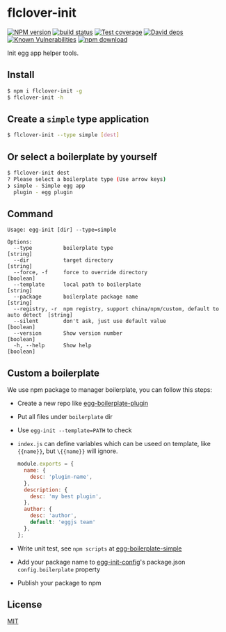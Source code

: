 flclover-init
=======

[![NPM version][npm-image]][npm-url]
[![build status][travis-image]][travis-url]
[![Test coverage][codecov-image]][codecov-url]
[![David deps][david-image]][david-url]
[![Known Vulnerabilities][snyk-image]][snyk-url]
[![npm download][download-image]][download-url]

[npm-image]: https://img.shields.io/npm/v/egg-init.svg?style=flat-square
[npm-url]: https://npmjs.org/package/egg-init
[travis-image]: https://img.shields.io/travis/eggjs/egg-init.svg?style=flat-square
[travis-url]: https://travis-ci.org/eggjs/egg-init
[codecov-image]: https://codecov.io/gh/eggjs/egg-init/branch/master/graph/badge.svg
[codecov-url]: https://codecov.io/gh/eggjs/egg-init
[david-image]: https://img.shields.io/david/eggjs/egg-init.svg?style=flat-square
[david-url]: https://david-dm.org/eggjs/egg-init
[snyk-image]: https://snyk.io/test/npm/egg-init/badge.svg?style=flat-square
[snyk-url]: https://snyk.io/test/npm/egg-init
[download-image]: https://img.shields.io/npm/dm/egg-init.svg?style=flat-square
[download-url]: https://npmjs.org/package/egg-init

Init egg app helper tools.

## Install

```bash
$ npm i flclover-init -g
$ flclover-init -h
```

## Create a `simple` type application

```bash
$ flclover-init --type simple [dest]
```

## Or select a boilerplate by yourself

```bash
$ flclover-init dest
? Please select a boilerplate type (Use arrow keys)
❯ simple - Simple egg app
  plugin - egg plugin
```

## Command

```
Usage: egg-init [dir] --type=simple

Options:
  --type          boilerplate type                                                [string]
  --dir           target directory                                                [string]
  --force, -f     force to override directory                                     [boolean]
  --template      local path to boilerplate                                       [string]
  --package       boilerplate package name                                        [string]
  --registry, -r  npm registry, support china/npm/custom, default to auto detect  [string]
  --silent        don't ask, just use default value                               [boolean]
  --version       Show version number                                             [boolean]
  -h, --help      Show help                                                       [boolean]
```

## Custom a boilerplate

We use npm package to manager boilerplate, you can follow this steps:

- Create a new repo like [egg-boilerplate-plugin](https://github.com/eggjs/egg-boilerplate-plugin)
- Put all files under `boilerplate` dir
- Use `egg-init --template=PATH` to check
- `index.js` can define variables which can be useed on template, like `{{name}}`, but `\{{name}}` will ignore.

    ```js
    module.exports = {
      name: {
        desc: 'plugin-name',
      },
      description: {
        desc: 'my best plugin',
      },
      author: {
        desc: 'author',
        default: 'eggjs team'
      },
    };
    ```
- Write unit test, see `npm scripts` at [egg-boilerplate-simple](https://github.com/eggjs/egg-boilerplate-simple/blob/master/package.json#L5)
- Add your package name to [egg-init-config](https://github.com/eggjs/egg-init-config)'s package.json `config.boilerplate` property
- Publish your package to npm

## License

[MIT](LICENSE)
